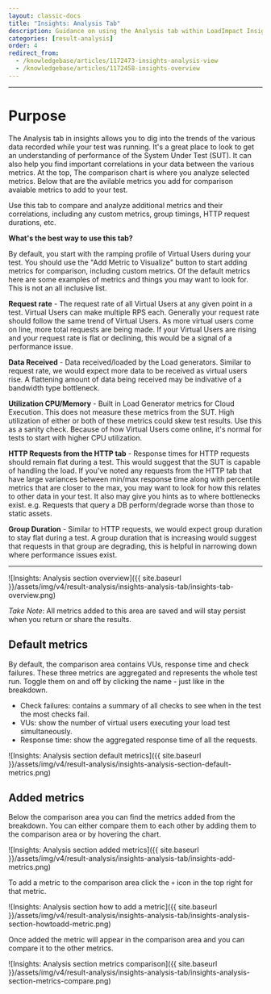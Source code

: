```yaml
---
layout: classic-docs
title: "Insights: Analysis Tab"
description: Guidance on using the Analysis tab within LoadImpact Insights
categories: [result-analysis]
order: 4
redirect_from:
  - /knowledgebase/articles/1172473-insights-analysis-view
  - /knowledgebase/articles/1172458-insights-overview
---
```

***

<h1>Purpose</h1>
The Analysis tab in insights allows you to dig into the trends of the various data recorded while your test was running.  It's a great place to look to get an understanding of performance of the System Under Test (SUT). It can also help you find important correlations in your data between the various metrics. At the top, The comparison chart is where you analyze selected metrics. Below that are the avilable metrics you add for comparison avaiable metrics to add to your test.

Use this tab to compare and analyze additional metrics and their correlations, including any custom metrics, group timings, HTTP request durations, etc.

**What's the best way to use this tab?**

By default, you start with the ramping profile of Virtual Users during your test.  You should use the "Add Metric to Visualize" button to start adding metrics for comparison, including custom metrics. Of the default metrics here are some examples of metrics and things you may want to look for. This is not an all inclusive list.

**Request rate** - The request rate of all Virtual Users at any given point in a test. Virtual Users can make multiple RPS each. Generally your request rate should follow the same trend of Virtual Users.  As more virtual users come on line, more total requests are being made.  If your Virtual Users are rising and your request rate is flat or declining, this would be a signal of a performance issue.

**Data Received** - Data received/loaded by the Load generators. Similar to request rate, we would expect more data to be received as virtual users rise. A flattening amount of data being received may be indivative of a bandwidth type bottleneck.

**Utilization CPU/Memory** - Built in Load Generator metrics for Cloud Execution. This does not measure these metrics from the SUT.  High utilization of either or both of these metrics could skew test results.  Use this as a sanity check.  Because of how Virtual Users come online, it's normal for tests to start with higher CPU utilization.

**HTTP Requests from the HTTP tab** - Response times for HTTP requests should remain flat during a test. This would suggest that the SUT is capable of handling the load. If you've noted any requests from the HTTP tab that have large variances between min/max response time along with percentile metrics that are closer to the max, you may want to look for how this relates to other data in your test. It also may give you hints as to where bottlenecks exist.  e.g. Requests that query a DB perform/degrade worse than those to static assets.

**Group Duration** - Similar to HTTP requests, we would expect group duration to stay flat during a test. A group duration that is increasing would suggest that requests in that group are degrading, this is helpful in narrowing down where  performance issues exist.


***


![Insights: Analysis section overview]({{ site.baseurl }}/assets/img/v4/result-analysis/insights-analysis-tab/insights-tab-overview.png)

*Take Note*: All metrics added to this area are saved and will stay persist when you return or share the results.

## Default metrics
By default, the comparison area contains VUs, response time and check failures. These three metrics are aggregated and represents the whole test run. Toggle them on and off by clicking the name - just like in the breakdown.

- Check failures: contains a summary of all checks to see when in the test the most checks fail.
- VUs: show the number of virtual users executing your load test simultaneously.
- Response time: show the aggregated response time of all the requests.

![Insights: Analysis section default metrics]({{ site.baseurl }}/assets/img/v4/result-analysis/insights-analysis-section-default-metrics.png)

## Added metrics
Below the comparison area you can find the metrics added from the breakdown. You can either compare them to each other by adding them to the comparison area or by hovering the chart.

![Insights: Analysis section added metrics]({{ site.baseurl }}/assets/img/v4/result-analysis/insights-analysis-tab/insights-add-metrics.png)

To add a metric to the comparison area click the `+` icon in the top right for that metric.

![Insights: Analysis section how to add a metric]({{ site.baseurl }}/assets/img/v4/result-analysis/insights-analysis-tab/insights-analysis-section-howtoadd-metric.png)

Once added the metric will appear in the comparison area and you can compare it to the other metrics.

![Insights: Analysis section metrics comparison]({{ site.baseurl }}/assets/img/v4/result-analysis/insights-analysis-tab/insights-analysis-section-metrics-compare.png)
